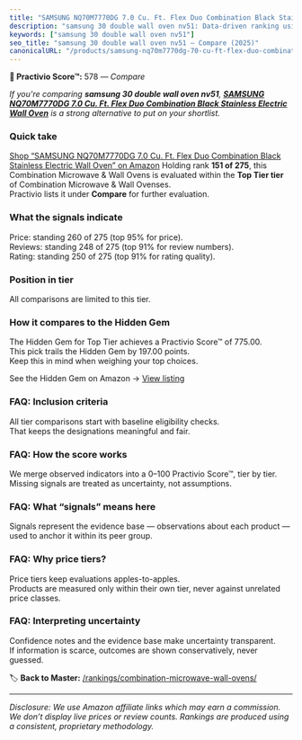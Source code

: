 ```yaml
---
title: "SAMSUNG NQ70M7770DG 7.0 Cu. Ft. Flex Duo Combination Black Stainless Electric Wall Oven"
description: "samsung 30 double wall oven nv51: Data-driven ranking using the Practivio Score™. Positioned by quality, value, demand, findability, momentum."
keywords: ["samsung 30 double wall oven nv51"]
seo_title: "samsung 30 double wall oven nv51 — Compare (2025)"
canonicalURL: "/products/samsung-nq70m7770dg-70-cu-ft-flex-duo-combination-black-stainless-electric-wall-oven-B072FVQKLZ/"
---
```


**🛒 Practivio Score™:** 578 — _Compare_


*If you're comparing **samsung 30 double wall oven nv51**, **[SAMSUNG NQ70M7770DG 7.0 Cu. Ft. Flex Duo Combination Black Stainless Electric Wall Oven](https://www.amazon.com/dp/B072FVQKLZ?tag=practivio-20)** is a strong alternative to put on your shortlist.*
### Quick take
[Shop “SAMSUNG NQ70M7770DG 7.0 Cu. Ft. Flex Duo Combination Black Stainless Electric Wall Oven” on Amazon](https://www.amazon.com/dp/B072FVQKLZ?tag=practivio-20)
Holding rank **151 of 275**, this Combination Microwave & Wall Ovens is evaluated within the **Top Tier tier** of Combination Microwave & Wall Ovenses.  
Practivio lists it under **Compare** for further evaluation.

### What the signals indicate
Price: standing 260 of 275 (top 95% for price).  
Reviews: standing 248 of 275 (top 91% for review numbers).  
Rating: standing 250 of 275 (top 91% for rating quality).  

### Position in tier
All comparisons are limited to this tier.

### How it compares to the Hidden Gem
The Hidden Gem for Top Tier achieves a Practivio Score™ of 775.00.  
This pick trails the Hidden Gem by 197.00 points.  
Keep this in mind when weighing your top choices.  

See the Hidden Gem on Amazon → [View listing](https://www.amazon.com/dp/B081ZS7VSM?tag=practivio-20)

### FAQ: Inclusion criteria
All tier comparisons start with baseline eligibility checks.  
That keeps the designations meaningful and fair.

### FAQ: How the score works
We merge observed indicators into a 0–100 Practivio Score™, tier by tier.  
Missing signals are treated as uncertainty, not assumptions.

### FAQ: What “signals” means here
Signals represent the evidence base — observations about each product — used to anchor it within its peer group.

### FAQ: Why price tiers?
Price tiers keep evaluations apples-to-apples.  
Products are measured only within their own tier, never against unrelated price classes.

### FAQ: Interpreting uncertainty
Confidence notes and the evidence base make uncertainty transparent.  
If information is scarce, outcomes are shown conservatively, never guessed.

<!-- Missing template for Compare/CompareWithinPriceClass -->


🏷️ **Back to Master:** [/rankings/combination-microwave-wall-ovens/](/rankings/combination-microwave-wall-ovens/)

---
_Disclosure: We use Amazon affiliate links which may earn a commission. We don’t display live prices or review counts. Rankings are produced using a consistent, proprietary methodology._

